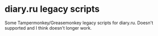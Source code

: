 # diary.ru legacy scripts

Some Tampermonkey/Greasemonkey legacy scripts for diary.ru. Doesn't supported and I think doesn't longer work.
